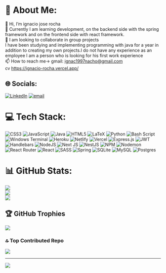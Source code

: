 # 💫 About Me:
 👋 Hi, I’m ignacio jose rocha<br>🌱 Currently I am learning development, on the backend side with the spring framework and on the frontend side with react framework.<br>💞️ I am looking to collaborate in group projects<br>I have been studying and implementing programming with java for a year in addition to creating my own projects.I do not have any experience as an employee I am a person who is looking for his first work experience<br>📫 How to reach me-> gmail: ignac1997nacho@gmail.com<br>cv https://ignacio-rocha.vercel.app/


## 🌐 Socials:
[![LinkedIn](https://img.shields.io/badge/LinkedIn-%230077B5.svg?logo=linkedin&logoColor=white)](https://linkedin.com/in/ignacio-rocha) [![email](https://img.shields.io/badge/Email-D14836?logo=gmail&logoColor=white)](mailto:rochaignaciojose@gmail.com) 

# 💻 Tech Stack:
![CSS3](https://img.shields.io/badge/css3-%231572B6.svg?style=plastic&logo=css3&logoColor=white) ![JavaScript](https://img.shields.io/badge/javascript-%23323330.svg?style=plastic&logo=javascript&logoColor=%23F7DF1E) ![Java](https://img.shields.io/badge/java-%23ED8B00.svg?style=plastic&logo=openjdk&logoColor=white) ![HTML5](https://img.shields.io/badge/html5-%23E34F26.svg?style=plastic&logo=html5&logoColor=white) ![LaTeX](https://img.shields.io/badge/latex-%23008080.svg?style=plastic&logo=latex&logoColor=white) ![Python](https://img.shields.io/badge/python-3670A0?style=plastic&logo=python&logoColor=ffdd54) ![Bash Script](https://img.shields.io/badge/bash_script-%23121011.svg?style=plastic&logo=gnu-bash&logoColor=white) ![Windows Terminal](https://img.shields.io/badge/Windows%20Terminal-%234D4D4D.svg?style=plastic&logo=windows-terminal&logoColor=white) ![Heroku](https://img.shields.io/badge/heroku-%23430098.svg?style=plastic&logo=heroku&logoColor=white) ![Netlify](https://img.shields.io/badge/netlify-%23000000.svg?style=plastic&logo=netlify&logoColor=#00C7B7) ![Vercel](https://img.shields.io/badge/vercel-%23000000.svg?style=plastic&logo=vercel&logoColor=white) ![Express.js](https://img.shields.io/badge/express.js-%23404d59.svg?style=plastic&logo=express&logoColor=%2361DAFB) ![JWT](https://img.shields.io/badge/JWT-black?style=plastic&logo=JSON%20web%20tokens) ![Handlebars](https://img.shields.io/badge/Handlebars-%23000000?style=plastic&logo=Handlebars.js&logoColor=white) ![NodeJS](https://img.shields.io/badge/node.js-6DA55F?style=plastic&logo=node.js&logoColor=white) ![Next JS](https://img.shields.io/badge/Next-black?style=plastic&logo=next.js&logoColor=white) ![NestJS](https://img.shields.io/badge/nestjs-%23E0234E.svg?style=plastic&logo=nestjs&logoColor=white) ![NPM](https://img.shields.io/badge/NPM-%23CB3837.svg?style=plastic&logo=npm&logoColor=white) ![Nodemon](https://img.shields.io/badge/NODEMON-%23323330.svg?style=plastic&logo=nodemon&logoColor=%BBDEAD) ![React Router](https://img.shields.io/badge/React_Router-CA4245?style=plastic&logo=react-router&logoColor=white) ![React](https://img.shields.io/badge/react-%2320232a.svg?style=plastic&logo=react&logoColor=%2361DAFB) ![SASS](https://img.shields.io/badge/SASS-hotpink.svg?style=plastic&logo=SASS&logoColor=white) ![Spring](https://img.shields.io/badge/spring-%236DB33F.svg?style=plastic&logo=spring&logoColor=white) ![SQLite](https://img.shields.io/badge/sqlite-%2307405e.svg?style=plastic&logo=sqlite&logoColor=white) ![MySQL](https://img.shields.io/badge/mysql-4479A1.svg?style=plastic&logo=mysql&logoColor=white) ![Postgres](https://img.shields.io/badge/postgres-%23316192.svg?style=plastic&logo=postgresql&logoColor=white)
# 📊 GitHub Stats:
![](https://github-readme-stats.vercel.app/api?username=ignacio-Jose-Rocha&theme=onedark&hide_border=false&include_all_commits=true&count_private=true)<br/>
![](https://nirzak-streak-stats.vercel.app/?user=ignacio-Jose-Rocha&theme=onedark&hide_border=false)<br/>
![](https://github-readme-stats.vercel.app/api/top-langs/?username=ignacio-Jose-Rocha&theme=onedark&hide_border=false&include_all_commits=true&count_private=true&layout=compact)

## 🏆 GitHub Trophies
![](https://github-profile-trophy.vercel.app/?username=ignacio-Jose-Rocha&theme=radical&no-frame=false&no-bg=true&margin-w=4)

### 🔝 Top Contributed Repo
![](https://github-contributor-stats.vercel.app/api?username=ignacio-Jose-Rocha&limit=5&theme=dark&combine_all_yearly_contributions=true)

---
[![](https://visitcount.itsvg.in/api?id=ignacio-Jose-Rocha&icon=6&color=8)](https://visitcount.itsvg.in)

<!-- Proudly created with GPRM ( https://gprm.itsvg.in ) -->
